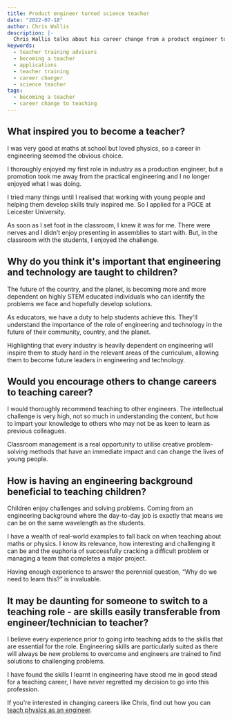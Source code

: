 ```yaml
---
title: Product engineer turned science teacher
date: "2022-07-18"
author: Chris Wallis
description: |-
  Chris Wallis talks about his career change from a product engineer to a science teacher, and how he uses his engineering skills and experience in the classroom.
keywords:
  - teacher training advisers
  - becoming a teacher
  - applications
  - teacher training
  - career changer
  - science teacher
tags:
  - becoming a teacher
  - career change to teaching
---
```


## What inspired you to become a teacher?

I was very good at maths at school but loved physics, so a career in engineering seemed the obvious choice.

I thoroughly enjoyed my first role in industry as a production engineer, but a promotion took me away from the practical engineering and I no longer enjoyed what I was doing.

I tried many things until I realised that working with young people and helping them develop skills truly inspired me. So I applied for a PGCE at Leicester University.

As soon as I set foot in the classroom, I knew it was for me. There were nerves and I didn’t enjoy presenting in assemblies to start with. But, in the classroom with the students, I enjoyed the challenge.

## Why do you think it's important that engineering and technology are taught to children?

The future of the country, and the planet, is becoming more and more dependent on highly STEM educated individuals who can identify the problems we face and hopefully develop solutions.

As educators, we have a duty to help students achieve this. They'll understand the importance of the role of engineering and technology in the future of their community, country, and the planet.

Highlighting that every industry is heavily dependent on engineering will inspire them to study hard in the relevant areas of the curriculum, allowing them to become future leaders in engineering and technology.

## Would you encourage others to change careers to teaching career? 

I would thoroughly recommend teaching to other engineers. The intellectual challenge is very high, not so much in understanding the content, but how to impart your knowledge to others who may not be as keen to learn as previous colleagues.

Classroom management is a real opportunity to utilise creative problem-solving methods that have an immediate impact and can change the lives of young people.

## How is having an engineering background beneficial to teaching children? 

Children enjoy challenges and solving problems. Coming from an engineering background where the day-to-day job is exactly that means we can be on the same wavelength as the students.

I have a wealth of real-world examples to fall back on when teaching about maths or physics. I know its relevance, how interesting and challenging it can be and the euphoria of successfully cracking a difficult problem or managing a team that completes a major project. 

Having enough experience to answer the perennial question, “Why do we need to learn this?” is invaluable.

## It may be daunting for someone to switch to a teaching role - are skills easily transferable from engineer/technician to teacher? 

I believe every experience prior to going into teaching adds to the skills that are essential for the role. Engineering skills are particularly suited as there will always be new problems to overcome and engineers are trained to find solutions to challenging problems.

I have found the skills I learnt in engineering have stood me in good stead for a teaching career, I have never regretted my decision to go into this profession.

If you're interested in changing careers like Chris, find out how you can [teach physics as an engineer](/subjects/engineers-teach-physics).

